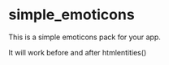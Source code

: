 simple_emoticons
================

This is a simple emoticons pack for your app.

It will work before and after htmlentities()
